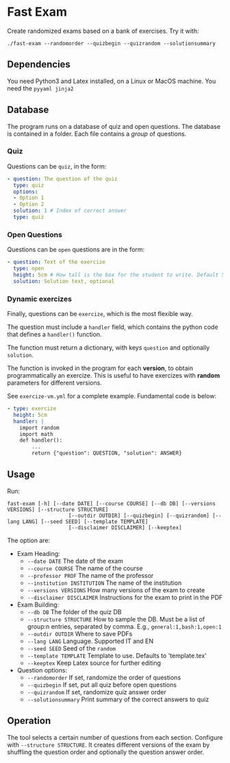 # Fast Exam

Create randomized exams based on a bank of exercises.
Try it with:
```
./fast-exam --randomorder --quizbegin --quizrandom --solutionsummary
```

## Dependencies

You need Python3 and Latex installed, on a Linux or MacOS machine.
You need the `pyyaml jinja2`

## Database

The program runs on a database of quiz and open questions.
The database is contained in a folder. Each file contains a *group* of questions.

### Quiz
Questions can be `quiz`, in the form:
```yaml
- question: The question of the quiz
  type: quiz
  options:
  - Option 1
  - Option 2
  solution: 1 # Index of correct answer
  type: quiz
```

### Open Questions
Questions can be `open` questions are in the form:
```yaml
- question: Text of the exercize
  type: open
  height: 5cm # How tall is the box for the student to write. Default 5cm
  solution: Solution text, optional
```

### Dynamic exercizes

Finally,  questions can be `exercize`, which is the most flexible way.

The question must include a `handler` field, which contains the python code that defines a `handler()` function.

The function must return a dictionary, with keys `question` and optionally `solution`.

The function is invoked in the program for each **version**, to obtain programmatically an exercize. This is useful to have exercizes with **random** parameters for different versions.

See `exercize-vm.yml` for a complete example. Fundamental code is below: 

```yaml
- type: exercize
  height: 5cm
  handler: |
    import random
    import math
    def handler():
        ...
        return {"question": QUESTION, "solution": ANSWER}
```

## Usage

Run:
```
fast-exam [-h] [--date DATE] [--course COURSE] [--db DB] [--versions VERSIONS] [--structure STRUCTURE]
                    [--outdir OUTDIR] [--quizbegin] [--quizrandom] [--lang LANG] [--seed SEED] [--template TEMPLATE]
                    [--disclaimer DISCLAIMER] [--keeptex]
```

The option are:
- Exam Heading:
  - `--date DATE` The date of the exam
  - `--course COURSE` The name of the course
  - `--professor PROF` The name of the professor
  - `--institution INSTITUTION` The name of the institution
  - `--versions VERSIONS` How many versions of the exam to create
  - `--disclaimer DISCLAIMER` Instructions for the exam to print in the PDF
- Exam Building:
  - `--db DB` The folder of the quiz DB
  - `--structure STRUCTURE` How to sample the DB. Must be a list of group:n entries, separated by comma. E.g., `general:1,bash:1,open:1`
  - `--outdir OUTDIR` Where to save PDFs
  - `--lang LANG` Language. Supported IT and EN
  - `--seed SEED` Seed of the `random`
  - `--template TEMPLATE` Template to use. Defaults to 'template.tex'
  - `--keeptex` Keep Latex source for further editing
- Question options:
  - `--randomorder` If set, randomize the order of questions
  - `--quizbegin` If set, put all quiz before open questions
  - `--quizrandom` If set, randomize quiz answer order
  - `--solutionsummary` Print summary of the correct answers to quiz

## Operation

The tool selects a certain number of questions from each section. Configure with `--structure STRUCTURE`. It creates different versions of the exam by shuffling the question order and optionally the question answer order.







